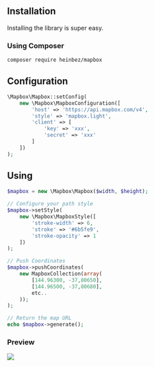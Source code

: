 ## Installation

Installing the library is super easy. 

### Using Composer
    composer require heinbez/mapbox 

## Configuration
```php
\Mapbox\Mapbox::setConfig(
    new \Mapbox\MapboxConfiguration([
        'host' => 'https://api.mapbox.com/v4',
        'style' => 'mapbox.light',
        'client' => [
            'key' => 'xxx',
            'secret' => 'xxx'
        ]
    ])
);
```
## Using
```php
$mapbox = new \Mapbox\Mapbox($width, $height);

// Configure your path style
$mapbox->setStyle(
    new \Mapbox\MapboxStyle([
        'stroke-width' => 6,
        'stroke' => '#6b5fe9',
        'stroke-opacity' => 1
    ])
);

// Push Coordinates
$mapbox->pushCoordinates(
    new MapboxCollection(array(
        [144.96300, -37,80650],
        [144.96500, -37,80680],
        etc..
    ));
);

// Return the map URL
echo $mapbox->generate();
```
### Preview
![](http://i.imgur.com/NRhe6hR.png)
